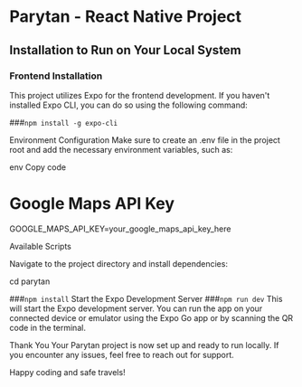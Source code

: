 # Parytan - React Native Project

## Installation to Run on Your Local System

### Frontend Installation

This project utilizes Expo for the frontend development. If you haven't installed Expo CLI, you can do so using the following command:

###`npm install -g expo-cli`

Environment Configuration
Make sure to create an .env file in the project root and add the necessary environment variables, such as:

env
Copy code
# Google Maps API Key
GOOGLE_MAPS_API_KEY=your_google_maps_api_key_here

Available Scripts

Navigate to the project directory and install dependencies:

cd parytan

###`npm install`
Start the Expo Development Server
###`npm run dev`
This will start the Expo development server. You can run the app on your connected device or emulator using the Expo Go app or by scanning the QR code in the terminal.

Thank You
Your Parytan project is now set up and ready to run locally. If you encounter any issues, feel free to reach out for support.

Happy coding and safe travels!
